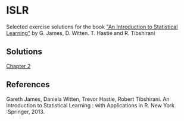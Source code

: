 # ISLR
Selected exercise solutions for the book ["An Introduction to Statistical Learning"](https://www.statlearning.com/) by G. James, D. Witten. T. Hastie and R. Tibshirani

## Solutions
[Chapter 2](https://nbviewer.jupyter.org/github/maurock/ISLR/blob/main/Chapter_2.ipynb)

## References

Gareth James, Daniela Witten, Trevor Hastie, Robert Tibshirani. An Introduction to Statistical Learning : with Applications in R. New York :Springer, 2013.
